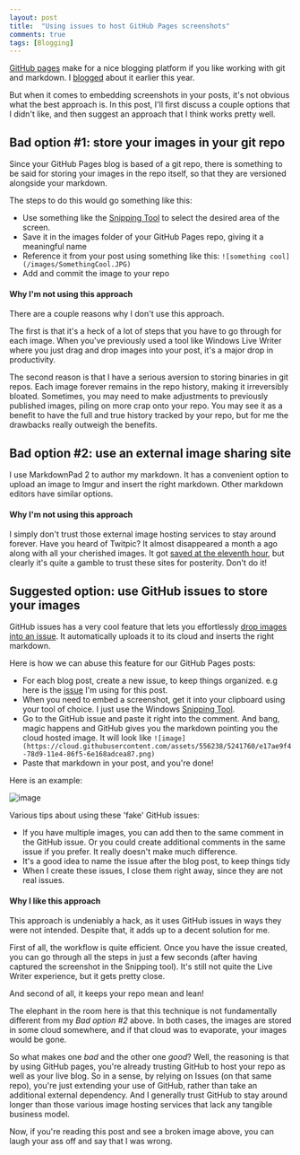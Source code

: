 ```yaml
---
layout: post
title:  "Using issues to host GitHub Pages screenshots"
comments: true
tags: [Blogging]
---
```


[GitHub pages](https://pages.github.com/) make for a nice blogging platform if you like working with git and markdown. I [blogged](http://blog.davidebbo.com/2014/01/moving-to-github-pages) about it earlier this year.

But when it comes to embedding screenshots in your posts, it's not obvious what the best approach is. In this post, I'll first discuss a couple options that I didn't like, and then suggest an approach that I think works pretty well.

## Bad option #1: store your images in your git repo

Since your GitHub Pages blog is based of a git repo, there is something to be said for storing your images in the repo itself, so that they are versioned alongside your markdown.

The steps to do this would go something like this:

- Use something like the [Snipping Tool](http://windows.microsoft.com/en-us/windows7/products/features/snipping-tool) to select the desired area of the screen.
- Save it in the images folder of your GitHub Pages repo, giving it a meaningful name
- Reference it from your post using something like this: `![something cool](/images/SomethingCool.JPG)`
- Add and commit the image to your repo


#### Why I'm not using this approach

There are a couple reasons why I don't use this approach.

The first is that it's a heck of a lot of steps that you have to go through for each image. When you've previously used a tool like Windows Live Writer where you just drag and drop images into your post, it's a major drop in productivity.

The second reason is that I have a serious aversion to storing binaries in git repos. Each image forever remains in the repo history, making it irreversibly bloated. Sometimes, you may need to make adjustments to previously published images, piling on more crap onto your repo. You may see it as a benefit to have the full and true history tracked by your repo, but for me the drawbacks really outweigh the benefits.

## Bad option #2: use an external image sharing site

I use MarkdownPad 2 to author my markdown. It has a convenient option to upload an image to Imgur and insert the right markdown. Other markdown editors have similar options.

#### Why I'm not using this approach

I simply don't trust those external image hosting services to stay around forever. Have you heard of Twitpic? It almost disappeared a month a ago along with all your cherished images. It got [saved at the eleventh hour](http://techcrunch.com/2014/10/25/twitpic-data-will-stay-alive-for-now-thanks-to-an-agreement-with-twitter/), but clearly it's quite a gamble to trust these sites for posterity. Don't do it!

## Suggested option: use GitHub issues to store your images

GitHub issues has a very cool feature that lets you effortlessly [drop images into an issue](https://help.github.com/articles/issue-attachments/). It automatically uploads it to its cloud and inserts the right markdown.

Here is how we can abuse this feature for our GitHub Pages posts:

- For each blog post, create a new issue, to keep things organized. e.g here is the [issue](https://github.com/davidebbo/davidebbo.github.io/issues/19) I'm using for this post.
- When you need to embed a screenshot, get it into your clipboard using your tool of choice. I just use the Windows [Snipping Tool](http://windows.microsoft.com/en-us/windows7/products/features/snipping-tool).
- Go to the GitHub issue and paste it right into the comment. And bang, magic happens and GitHub gives you the markdown pointing you the cloud hosted image. It will look like `![image](https://cloud.githubusercontent.com/assets/556238/5241760/e17ae9f4-78d9-11e4-86f5-6e168adcea87.png)`
- Paste that markdown in your post, and you're done!

Here is an example:

![image](https://cloud.githubusercontent.com/assets/556238/5241760/e17ae9f4-78d9-11e4-86f5-6e168adcea87.png)

Various tips about using these 'fake' GitHub issues:

- If you have multiple images, you can add then to the same comment in the GitHub issue. Or you could create additional comments in the same issue if you prefer. It really doesn't make much difference.
- It's a good idea to name the issue after the blog post, to keep things tidy
- When I create these issues, I close them right away, since they are not real issues.

#### Why I like this approach

This approach is undeniably a hack, as it uses GitHub issues in ways they were not intended. Despite that, it adds up to a decent solution for me.

First of all, the workflow is quite efficient. Once you have the issue created, you can go through all the steps in just a few seconds (after having captured the screenshot in the Snipping tool). It's still not quite the Live Writer experience, but it gets pretty close.

And second of all, it keeps your repo mean and lean!

The elephant in the room here is that this technique is not fundamentally different from my *Bad option #2* above. In both cases, the images are stored in some cloud somewhere, and if that cloud was to evaporate, your images would be gone.

So what makes one *bad* and the other one *good*? Well, the reasoning is that by using GitHub pages, you're already trusting GitHub to host your repo as well as your live blog. So in a sense, by relying on Issues (on that same repo), you're just extending your use of GitHub, rather than take an additional external dependency. And I generally trust GitHub to stay around longer than those various image hosting services that lack any tangible business model.

Now, if you're reading this post and see a broken image above, you can laugh your ass off and say that I was wrong.
